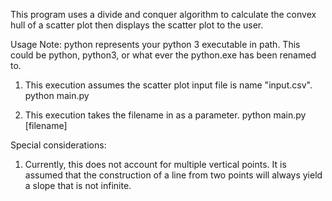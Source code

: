 This program uses a divide and conquer algorithm to calculate the convex hull of a scatter plot then displays the scatter plot to the user.

Usage
Note: python represents your python 3 executable in path. This could be python, python3, or what ever the python.exe has been renamed to.

1. This execution assumes the scatter plot input file is name "input.csv".
python main.py

2. This execution takes the filename in as a parameter.
python main.py [filename]

Special considerations:
1. Currently, this does not account for multiple vertical points. It is assumed that the construction of a line from two points will always yield a slope that is not infinite.

